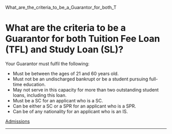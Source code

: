 What_are_the_criteria_to_be_a_Guarantor_for_both_T



What are the criteria to be a Guarantor for both Tuition Fee Loan (TFL) and Study Loan (SL)?
============================================================================================

Your Guarantor must fulfil the following:



* Must be between the ages of 21 and 60 years old.
* Must not be an undischarged bankrupt or be a student pursuing full-time education.
* May not serve in this capacity for more than two outstanding student loans, including this loan.
* Must be a SC for an applicant who is a SC.
* Can be either a SC or a SPR for an applicant who is a SPR.
* Can be of any nationality for an applicant who is an IS.

[Admissions](https://www.sutd.edu.sg/tag/admissions/)

---

